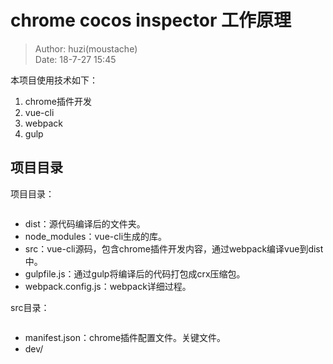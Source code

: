 # chrome cocos inspector 工作原理

> Author: huzi(moustache)<br>
> Date: 18-7-27 15:45

本项目使用技术如下：

 1. chrome插件开发
 2. vue-cli
 3. webpack
 3. gulp

## 项目目录

项目目录：

~~~bash
~~~

- dist：源代码编译后的文件夹。
- node_modules：vue-cli生成的库。
- src：vue-cli源码，包含chrome插件开发内容，通过webpack编译vue到dist中。
- gulpfile.js：通过gulp将编译后的代码打包成crx压缩包。
- webpack.config.js：webpack详细过程。

src目录：

~~~bash
~~~

 - manifest.json：chrome插件配置文件。关键文件。
 - dev/